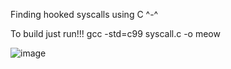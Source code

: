Finding hooked syscalls using C ^-^

To build just run!!! gcc -std=c99 syscall.c -o meow

![image](https://github.com/aubreycat/Syscalls/assets/140353847/b08d3fd5-5c1a-4417-b64d-181ac32c2124)
